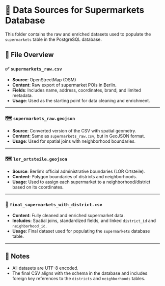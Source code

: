 # 📂 Data Sources for Supermarkets Database

This folder contains the raw and enriched datasets used to populate the `supermarkets` table in the PostgreSQL database.

## 📄 File Overview

### ✅ `supermarkets_raw.csv`
- **Source**: OpenStreetMap (OSM)
- **Content**: Raw export of supermarket POIs in Berlin.
- **Fields**: Includes name, address, coordinates, brand, and limited metadata.
- **Usage**: Used as the starting point for data cleaning and enrichment.

---

### 🗺️ `supermarkets_raw.geojson`
- **Source**: Converted version of the CSV with spatial geometry.
- **Content**: Same as `supermarkets_raw.csv`, but in GeoJSON format.
- **Usage**: Used for spatial joins with neighborhood boundaries.

---

### 🗺️ `lor_ortsteile.geojson`
- **Source**: Berlin’s official administrative boundaries (LOR Ortsteile).
- **Content**: Polygon boundaries of districts and neighborhoods.
- **Usage**: Used to assign each supermarket to a neighborhood/district based on its coordinates.

---

### 📄 `final_supermarkets_with_district.csv`
- **Content**: Fully cleaned and enriched supermarket data.
- **Includes**: Spatial joins, standardized fields, and linked `district_id` and `neighborhood_id`.
- **Usage**: Final dataset used for populating the `supermarkets` database table.

---

## 📝 Notes
- All datasets are UTF-8 encoded.
- The final CSV aligns with the schema in the database and includes foreign key references to the `districts` and `neighborhoods` tables.
